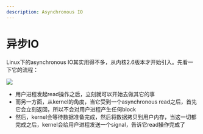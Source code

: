 ```yaml
---
description: Asynchronous IO
---
```


# 异步IO

Linux下的asynchronous IO其实用得不多，从内核2.6版本才开始引入。先看一下它的流程：

![](http://book.luffycity.com/python-book/assets/chapter7/%E5%BC%82%E6%AD%A5IO.png)

* 用户进程发起read操作之后，立刻就可以开始去做其它的事
* 而另一方面，从kernel的角度，当它受到一个asynchronous read之后，首先它会立刻返回，所以不会对用户进程产生任何block
* 然后，kernel会等待数据准备完成，然后将数据拷贝到用户内存，当这一切都完成之后，kernel会给用户进程发送一个signal，告诉它read操作完成了

